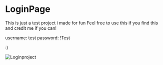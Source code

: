 # LoginPage
This is just a test project i made for fun
Feel free to use this if you find this and credit me if you can!

username: test
password: !Test

:)

![Loginproject](https://user-images.githubusercontent.com/59033172/162102163-ce84218e-876e-4838-ae75-7554ef36364b.jpg)

